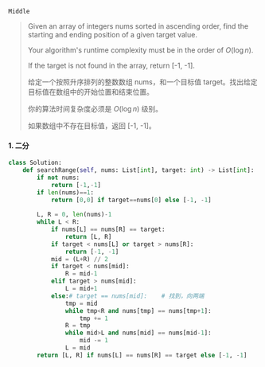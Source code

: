 `Middle`

> Given an array of integers nums sorted in ascending order, find the starting and ending position of a given target value.
>
> Your algorithm's runtime complexity must be in the order of $O(\log n)$.
>
> If the target is not found in the array, return [-1, -1].
>
> 给定一个按照升序排列的整数数组 nums，和一个目标值 target。找出给定目标值在数组中的开始位置和结束位置。
>
> 你的算法时间复杂度必须是 $O(\log n)$ 级别。
>
> 如果数组中不存在目标值，返回 [-1, -1]。
>

#### 1. 二分

```python
class Solution:
    def searchRange(self, nums: List[int], target: int) -> List[int]:
        if not nums:
            return [-1,-1]
        if len(nums)==1:
            return [0,0] if target==nums[0] else [-1, -1]
       
        L, R = 0, len(nums)-1
        while L < R:
            if nums[L] == nums[R] == target:
                return [L, R]
            if target < nums[L] or target > nums[R]:
                return [-1, -1]
            mid = (L+R) // 2
            if target < nums[mid]:
                R = mid-1
            elif target > nums[mid]:
                L = mid+1
            else:# target == nums[mid]:    # 找到，向两端
                tmp = mid
                while tmp<R and nums[tmp] == nums[tmp+1]:
                    tmp += 1
                R = tmp
                while mid>L and nums[mid] == nums[mid-1]:
                    mid -= 1
                L = mid
        return [L, R] if nums[L] == nums[R] == target else [-1, -1] 
```

